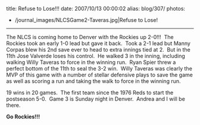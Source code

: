title: Refuse to Lose!!!
date: 2007/10/13 00:00:02
alias: blog/307/
photos:
- /journal_images/NLCSGame2-Taveras.jpg|Refuse to Lose!
---
The NLCS is coming home to Denver with the Rockies up 2-0!!!  The Rockies took an early 1-0 lead but gave it back.  Took a 2-1 lead but Manny Corpas blew his 2nd save ever to head to extra innings tied at 2.  But in the 11th Jose Valverde loses his control.  He walked 3 in the inning, including walking Willy Taveras to force in the winning run.  Ryan Spier threw a perfect bottom of the 11th to seal the 3-2 win.  Willy Taveras was clearly the MVP of this game with a number of stellar defensive plays to save the game as well as scoring a run and taking the walk to force in the winning run.

19 wins in 20 games.  The first team since the 1976 Reds to start the postseason 5-0.  Game 3 is Sunday night in Denver.  Andrea and I will be there. 

**Go Rockies!!!**